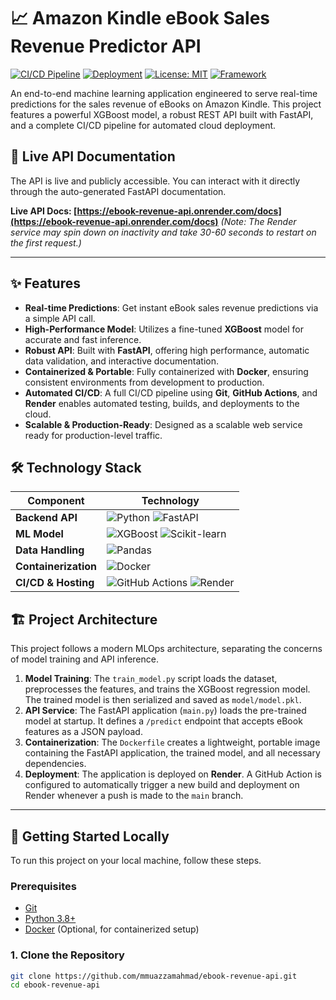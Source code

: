 # 📈 Amazon Kindle eBook Sales Revenue Predictor API

[![CI/CD Pipeline](https://img.shields.io/github/actions/workflow/status/mmuazzamahmad/ebook-revenue-api/main.yml?style=for-the-badge&logo=githubactions&logoColor=white&label=CI/CD)](https://github.com/mmuazzamahmad/ebook-revenue-api/actions)
[![Deployment](https://img.shields.io/badge/Deployment-Render-46E3B7?style=for-the-badge&logo=render)](https://ebook-revenue-api.onrender.com/docs)
[![License: MIT](https://img.shields.io/badge/License-MIT-yellow.svg?style=for-the-badge)](https://opensource.org/licenses/MIT)
[![Framework](https://img.shields.io/badge/Framework-FastAPI-05998b?style=for-the-badge&logo=fastapi)](https://fastapi.tiangolo.com/)

An end-to-end machine learning application engineered to serve real-time predictions for the sales revenue of eBooks on Amazon Kindle. This project features a powerful XGBoost model, a robust REST API built with FastAPI, and a complete CI/CD pipeline for automated cloud deployment.

## 🚀 Live API Documentation

The API is live and publicly accessible. You can interact with it directly through the auto-generated FastAPI documentation.

**Live API Docs: [https://ebook-revenue-api.onrender.com/docs](https://ebook-revenue-api.onrender.com/docs)**
*(Note: The Render service may spin down on inactivity and take 30-60 seconds to restart on the first request.)*

---

## ✨ Features

- **Real-time Predictions**: Get instant eBook sales revenue predictions via a simple API call.
- **High-Performance Model**: Utilizes a fine-tuned **XGBoost** model for accurate and fast inference.
- **Robust API**: Built with **FastAPI**, offering high performance, automatic data validation, and interactive documentation.
- **Containerized & Portable**: Fully containerized with **Docker**, ensuring consistent environments from development to production.
- **Automated CI/CD**: A full CI/CD pipeline using **Git**, **GitHub Actions**, and **Render** enables automated testing, builds, and deployments to the cloud.
- **Scalable & Production-Ready**: Designed as a scalable web service ready for production-level traffic.

## 🛠️ Technology Stack

| Component           | Technology                                                                                                                              |
| ------------------- | --------------------------------------------------------------------------------------------------------------------------------------- |
| **Backend API**     | ![Python](https://img.shields.io/badge/Python-3776AB?logo=python&logoColor=white) ![FastAPI](https://img.shields.io/badge/FastAPI-05998b?logo=fastapi) |
| **ML Model**        | ![XGBoost](https://img.shields.io/badge/XGBoost-006400?logo=xgboost&logoColor=white) ![Scikit-learn](https://img.shields.io/badge/scikit--learn-F7931E?logo=scikit-learn) |
| **Data Handling**   | ![Pandas](https://img.shields.io/badge/Pandas-150458?logo=pandas)                                                                        |
| **Containerization**| ![Docker](https://img.shields.io/badge/Docker-2496ED?logo=docker&logoColor=white)                                                        |
| **CI/CD & Hosting** | ![GitHub Actions](https://img.shields.io/badge/GitHub%20Actions-2088FF?logo=github-actions) ![Render](https://img.shields.io/badge/Render-46E3B7?logo=render) |

## 🏗️ Project Architecture

This project follows a modern MLOps architecture, separating the concerns of model training and API inference.

1.  **Model Training**: The `train_model.py` script loads the dataset, preprocesses the features, and trains the XGBoost regression model. The trained model is then serialized and saved as `model/model.pkl`.
2.  **API Service**: The FastAPI application (`main.py`) loads the pre-trained model at startup. It defines a `/predict` endpoint that accepts eBook features as a JSON payload.
3.  **Containerization**: The `Dockerfile` creates a lightweight, portable image containing the FastAPI application, the trained model, and all necessary dependencies.
4.  **Deployment**: The application is deployed on **Render**. A GitHub Action is configured to automatically trigger a new build and deployment on Render whenever a push is made to the `main` branch.

---

## 🏁 Getting Started Locally

To run this project on your local machine, follow these steps.

### Prerequisites

- [Git](https://git-scm.com/)
- [Python 3.8+](https://www.python.org/)
- [Docker](https://www.docker.com/) (Optional, for containerized setup)

### 1. Clone the Repository

```bash
git clone https://github.com/mmuazzamahmad/ebook-revenue-api.git
cd ebook-revenue-api
